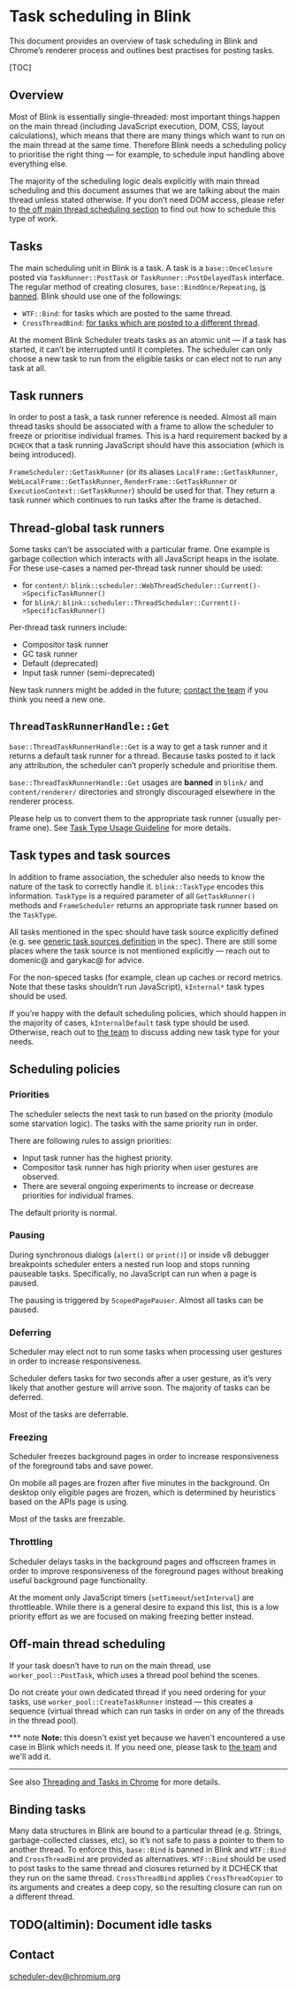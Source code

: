 # Task scheduling in Blink

This document provides an overview of task scheduling in Blink and Chrome’s
renderer process and outlines best practises for posting tasks.

[TOC]

## Overview
Most of Blink is essentially single-threaded: most important things happen
on the main thread (including JavaScript execution, DOM, CSS, layout calculations),
which means that there are many things which want to run on the main thread
at the same time. Therefore Blink needs a scheduling policy to prioritise
the right thing — for example, to schedule input handling above everything else.

The majority of the scheduling logic deals explicitly with main thread
scheduling and this document assumes that we are talking about the main thread
unless stated otherwise. If you don’t need DOM access, please refer to
[the off main thread scheduling section](#off-main-thread-scheduling)
to find out how to schedule this type of work.

## Tasks

The main scheduling unit in Blink is a task. A task is a `base::OnceClosure`
posted via `TaskRunner::PostTask` or `TaskRunner::PostDelayedTask` interface.
The regular method of creating closures, `base::BindOnce/Repeating`,
[is banned](#binding-tasks). Blink should use one of the followings:
- `WTF::Bind`: for tasks which are posted to the same thread.
- `CrossThreadBind`:
    [for tasks which are posted to a different thread](#off-main-thread-scheduling).

At the moment Blink Scheduler treats tasks as an atomic unit — if a task has
started, it can’t be interrupted until it completes. The scheduler can only
choose a new task to run from the eligible tasks or can elect not to run any
task at all.

## Task runners

In order to post a task, a task runner reference is needed. Almost all main
thread tasks should be associated with a frame to allow the scheduler to freeze
or prioritise individual frames. This is a hard requirement backed by a `DCHECK`
that a task running JavaScript should have this association
(which is being introduced).

`FrameScheduler::GetTaskRunner` (or its aliases `LocalFrame::GetTaskRunner`,
`WebLocalFrame::GetTaskRunner`, `RenderFrame::GetTaskRunner` or
`ExecutionContext::GetTaskRunner`) should be used for that. They return a task
runner which continues to run tasks after the frame is detached.


## Thread-global task runners

Some tasks can’t be associated with a particular frame. One example is garbage
collection which interacts with all JavaScript heaps in the isolate. For these
use-cases a named per-thread task runner should be used:
- for `content/`:
  `blink::scheduler::WebThreadScheduler::Current()->SpecificTaskRunner()`
- for `blink/`:
  `blink::scheduler::ThreadScheduler::Current()->SpecificTaskRunner()`

Per-thread task runners include:
- Compositor task runner
- GC task runner
- Default (deprecated)
- Input task runner (semi-deprecated)

New task runners might be added in the future; [contact the team](#contact)
if you think you need a new one.

## `ThreadTaskRunnerHandle::Get`

`base::ThreadTaskRunnerHandle::Get` is a way to get a task runner and
it returns a default task runner for a thread. Because tasks posted to it
lack any attribution, the scheduler can’t properly schedule and prioritise them.

`base::ThreadTaskRunnerHandle::Get` usages are **banned** in `blink/` and
`content/renderer/` directories and strongly discouraged elsewhere in the
renderer process.

Please help us to convert them to the appropriate task runner
(usually per-frame one). See [Task Type Usage Guideline](
https://docs.google.com/document/d/1k7EEHQUEujgQ7BAhbmNdeaddwfJPWp7qjLy8mnVTQ9Y/edit)
for more details.


## Task types and task sources

In addition to frame association, the scheduler also needs to know the nature
of the task to correctly handle it. `blink::TaskType` encodes this information.
`TaskType` is a required parameter of all `GetTaskRunner()` methods and
`FrameScheduler` returns an appropriate task runner based on the `TaskType`.

All tasks mentioned in the spec should have task source explicitly defined
(e.g. see [generic task sources definition](https://html.spec.whatwg.org/C/#generic-task-sources)
in the spec). There are still some places where the task source is not mentioned
explicitly — reach out to domenic@ and garykac@ for advice.

For the non-speced tasks (for example, clean up caches or record metrics.
Note that these tasks shouldn’t run JavaScript), `kInternal*` task types should
be used.

If you’re happy with the default scheduling policies, which should happen in the
majority of cases, `kInternalDefault` task type should be used. Otherwise, reach
out to [the team](#contact) to discuss adding new task type for your needs.

## Scheduling policies

### Priorities

The scheduler selects the next task to run based on the priority
(modulo some starvation logic). The tasks with the same priority run in order.

There are following rules to assign priorities:
- Input task runner has the highest priority.
- Compositor task runner has high priority when user gestures are observed.
- There are several ongoing experiments to increase or decrease priorities for individual frames.

The default priority is normal.

### Pausing

During synchronous dialogs (`alert()` or `print()`) or inside v8 debugger
breakpoints scheduler enters a nested run loop and stops running pauseable tasks.
Specifically, no JavaScript can run when a page is paused.

The pausing is triggered by `ScopedPagePauser`. Almost all tasks can be paused.

### Deferring

Scheduler may elect not to run some tasks when processing user gestures
in order to increase responsiveness.

Scheduler defers tasks for two seconds after a user gesture, as it’s very likely
that another gesture will arrive soon. The majority of tasks can be deferred.

Most of the tasks are deferrable.

### Freezing

Scheduler freezes background pages in order to increase responsiveness of
the foreground tabs and save power.

On mobile all pages are frozen after five minutes in the background.
On desktop only eligible pages are frozen, which is determined by heuristics
based on the APIs page is using.

Most of the tasks are freezable.

### Throttling

Scheduler delays tasks in the background pages and offscreen frames in order
to improve responsiveness of the foreground pages without breaking
useful background page functionality.

At the moment only JavaScript timers (`setTimeout`/`setInterval`) are
throttleable. While there is a general desire to expand this list, this is a low
priority effort as we are focused on making freezing better instead.

## Off-main thread scheduling

If your task doesn’t have to run on the main thread, use
`worker_pool::PostTask`, which uses a thread pool
behind the scenes.

Do not create your own dedicated thread if you need ordering for your tasks,
use `worker_pool::CreateTaskRunner` instead —
this creates a sequence (virtual thread which can run tasks in order on
any of the threads in the thread pool).

*** note
**Note:** this doesn't exist yet because we haven't encountered a use case in
Blink which needs it. If you need one, please task to [the team](#contact) and
we'll add it.
***

See also
[Threading and Tasks in Chrome](../../../../../docs/threading_and_tasks.md) for
more details.

## Binding tasks

Many data structures in Blink are bound to a particular thread (e.g. Strings,
garbage-collected classes, etc), so it’s not safe to pass a pointer to them to
another thread. To enforce this, `base::Bind` is banned in Blink and `WTF::Bind`
and `CrossThreadBind` are provided as alternatives. `WTF::Bind` should be used
to post tasks to the same thread and closures returned by it DCHECK that
they run on the same thread. `CrossThreadBind` applies `CrossThreadCopier`
to its arguments and creates a deep copy, so the resulting closure can run
on a different thread.


## TODO(altimin): Document idle tasks


## Contact

scheduler-dev@chromium.org
